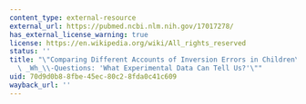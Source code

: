 ```yaml
---
content_type: external-resource
external_url: https://pubmed.ncbi.nlm.nih.gov/17017278/
has_external_license_warning: true
license: https://en.wikipedia.org/wiki/All_rights_reserved
status: ''
title: "\"Comparing Different Accounts of Inversion Errors in Children\u2019s Non-subject\
  \ _Wh_\\-Questions: 'What Experimental Data Can Tell Us?'\""
uid: 70d9d0b8-8fbe-45ec-80c2-8fda0c41c609
wayback_url: ''
---
```

